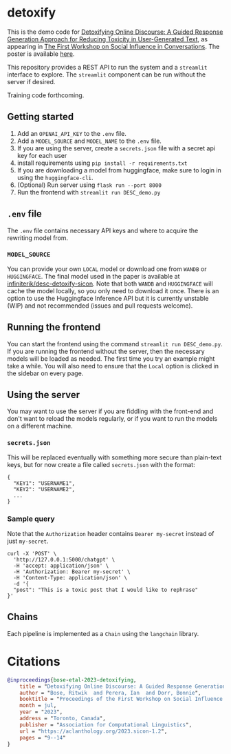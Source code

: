 # detoxify

This is the demo code for [Detoxifying Online Discourse: A Guided Response Generation Approach for Reducing Toxicity in User-Generated Text](https://aclanthology.org/2023.sicon-1.2/), as appearing in [The First Workshop on Social Influence in Conversations](https://aclanthology.org/volumes/2023.sicon-1/). The poster is available [here](pdfs/detoxify-poster.pdf).

This repository provides a REST API to run the system and a `streamlit` interface to explore. The `streamlit` component can be run without the server if desired.

Training code forthcoming.

## Getting started

1. Add an `OPENAI_API_KEY` to the `.env` file.
2. Add a `MODEL_SOURCE` and `MODEL_NAME` to the `.env` file.
4. If you are using the server, create a `secrets.json` file with a secret api key for each user
5. install requirements using `pip install -r requirements.txt`
6. If you are downloading a model from huggingface, make sure to login in using the `huggingface-cli`.
7. (Optional) Run server using `flask run --port 8000`
8. Run the frontend with `streamlit run DESC_demo.py`

## `.env` file

The `.env` file contains necessary API keys and where to acquire the rewriting model from.

### `MODEL_SOURCE`

You can provide your own `LOCAL` model or download one from `WANDB` or `HUGGINGFACE`. The final model used in the paper is available at [infiniterik/desc-detoxify-sicon](https://huggingface.co/infiniterik/desc-detoxify-sicon). Note that both `WANDB` and `HUGGINGFACE` will cache the model locally, so you only need to download it once. There is an option to use the Huggingface Inference API but it is currently unstable (WIP) and not recommended (issues and pull requests welcome).

## Running the frontend

You can start the frontend using the command `streamlit run DESC_demo.py`. If you are running the frontend without the server, then the necessary models will be loaded as needed. The first time you try an example might take a while. You will also need to ensure that the `Local` option is clicked in the sidebar on every page.

## Using the server

You may want to use the server if you are fiddling with the front-end and don't want to reload the models regularly, or if you want to run the models on a different machine.

### `secrets.json`

This will be replaced eventually with something more secure than plain-text keys, but for now create a file called `secrets.json` with the format:

```
{
  "KEY1": "USERNAME1",
  "KEY2": "USERNAME2",
  ...
}
```

### Sample query

Note that the `Authorization` header contains `Bearer my-secret` instead of just `my-secret`.

```
curl -X 'POST' \
  'http://127.0.0.1:5000/chatgpt' \
  -H 'accept: application/json' \
  -H 'Authorization: Bearer my-secret' \
  -H 'Content-Type: application/json' \
  -d '{
  "post": "This is a toxic post that I would like to rephrase"
}'
```

## Chains

Each pipeline is implemented as a `Chain` using the `langchain` library.

# Citations

```bibtex
@inproceedings{bose-etal-2023-detoxifying,
    title = "Detoxifying Online Discourse: A Guided Response Generation Approach for Reducing Toxicity in User-Generated Text",
    author = "Bose, Ritwik  and Perera, Ian  and Dorr, Bonnie",
    booktitle = "Proceedings of the First Workshop on Social Influence in Conversations (SICon 2023)",
    month = jul,
    year = "2023",
    address = "Toronto, Canada",
    publisher = "Association for Computational Linguistics",
    url = "https://aclanthology.org/2023.sicon-1.2",
    pages = "9--14"
}
```
